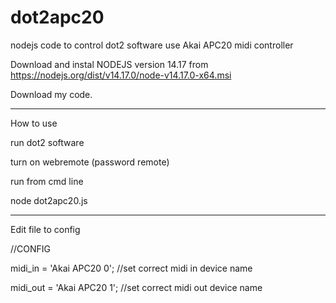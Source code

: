 # dot2apc20

nodejs code to control dot2 software use Akai APC20 midi controller


Download and instal NODEJS version 14.17 from https://nodejs.org/dist/v14.17.0/node-v14.17.0-x64.msi

Download my code.

----------------------

How to use

run dot2 software

turn on webremote (password remote)

run from cmd line

node dot2apc20.js

--------------------

Edit file to config


//CONFIG

midi_in = 'Akai APC20 0';     //set correct midi in device name

midi_out = 'Akai APC20 1';    //set correct midi out device name


